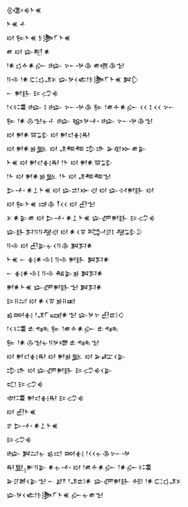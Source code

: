 <div class='block'>
<div class='line'>𒍜𒄯𒈨𒌍</div>
<div class='line'>𒈨𒌍 𒑏</div>
<div class='line'>𒊭 𒌉𒈨𒌍 𒊩𒋦𒇲𒈨𒌍</div>
<div class='line'>𒌑 𒊭 𒇽𒋃 𒀭</div>
<div class='line'>𒁹𒀭𒌓𒅆𒀭𒅎 𒈗 𒆳𒀸𒋩𒆠 𒌑𒍠𒆠𒈠</div>
<div class='line'>𒀀𒈾 𒁹𒀭𒀫𒌓𒂗𒉽 𒇽𒃻𒌋𒅗𒊩𒋦𒇲𒈨𒌍 𒀉𒁷</div>
<div class='line'>𒀸 𒂍𒃲 𒄿𒈤𒄯</div>
<div class='line'>𒁹𒌋𒂟𒃮 𒈗 𒋙 𒈗 𒆳𒀸𒋩𒆠 𒌉 𒁹𒌑𒅆𒀭𒅎 𒌋𒌋 𒋙 𒌋𒌋 𒆳𒀸</div>
<div class='line'>𒌉 𒁹𒀭𒁲𒈠𒉡𒈦 𒈗 𒆧𒃻𒋾 𒈗 𒆳𒀸𒋩𒆠𒈠</div>
<div class='line'>𒊭 𒂍𒀭𒐌𒁉 𒊭 𒂍𒃰𒈬𒊑</div>
<div class='line'>𒊭 𒂍𒀭𒂊𒆥 𒊭 𒂗𒍣𒍣 𒄠𒈥 𒅕𒊏𒁍𒌑𒉌</div>
<div class='line'>𒈨𒌍 𒊭 𒂍𒃰𒈬𒊑 𒁹𒈨 𒊭 𒂍𒀭𒐌𒁉</div>
<div class='line'>𒁹𒈨 𒊭 𒂍𒀭𒂊𒆥 𒁹𒈨 𒊭 𒂗𒍣𒍣𒈠</div>
<div class='line'>𒆕𒋾 𒀭𒁇𒈨𒌍 𒊭 𒇽𒄥𒁍𒋼 𒊭 𒇽𒀴𒂍𒃲 𒊭</div>
<div class='line'>𒊭 𒌉𒈨𒌍 𒀏𒆠 𒐕𒌋𒌋 𒊭 𒌷𒈠</div>
<div class='line'>𒉽 𒀭𒉌𒌑 𒊭 𒆕𒋾 𒀭𒁇𒈨𒌍 𒇽𒂇𒂍𒃲 𒄿𒈤𒄯</div>
<div class='line'>𒇽𒃲𒁕𒀀𒀀𒆷𒋼 𒊭 𒀭𒌋𒐊 𒅋𒆪𒋙 𒆷𒁉𒊒</div>
<div class='line'>𒀀𒈾 𒊭 𒌷𒉌𒉡𒌋𒀀𒆠 𒀉𒁕𒀭</div>
<div class='line'>𒈨𒌍 𒀸 𒈬𒀭𒈾𒋙 𒀀𒈾 𒂍𒃲 𒀉𒁕𒀭</div>
<div class='line'>𒀸 𒈬𒀭𒈾𒋙 𒀀𒈾 𒄀𒉌𒂊 𒀉𒁕𒀭</div>
<div class='line'>𒂍𒀭𒈨𒌍 𒇽𒂇𒂍𒃲𒈠 𒀉𒁕𒀭</div>
<div class='line'>𒄿𒍝𒁺 𒊭 𒀭𒌋𒐊 𒂊𒍝𒀜</div>
<div class='line'>𒌗𒇷𒈬 𒁹𒂗𒇲𒍢𒀭𒈠 𒇽𒃻𒆳 𒌷𒆗𒄭</div>
<div class='line'>𒁹𒌋𒂟𒃮 𒉺𒈝 𒌉 𒁹𒌑𒅆𒀭𒅎 𒉺𒈝</div>
<div class='line'>𒌉 𒁹𒀭𒁲𒈠𒉡𒀀𒃻𒈩 𒉺𒈝𒈠</div>
<div class='line'>𒊭 𒂍𒃰𒈬𒊑 𒊭 𒂍𒂊𒆥 𒊭 𒅕𒊐𒌋𒉌</div>
<div class='line'>𒄠𒈥 𒊭 𒇽𒂇𒂍𒃲 𒄿𒈤𒄯𒌋𒉌</div>
<div class='line'>𒍏 𒄿𒈤𒄯</div>
<div class='line'>𒊚𒃮 𒂍𒃰𒈬𒊑 𒄿𒈤𒄯</div>
<div class='line'>𒊭 𒌷𒈨𒌍</div>
<div class='line'>𒐐 𒆕𒋾 𒀭𒁇𒈨𒌍</div>
<div class='line'>𒄿𒈤𒄯</div>
<div class='line'>𒈗 𒀉𒁺𒉡 𒌗𒀊 𒇷𒈬 𒁹𒌋𒌋𒉡𒆠𒆳𒀸𒋩</div>
<div class='line'>𒊑𒅅𒊓𒀀𒉌 𒀭𒉡𒋾 𒊭 𒁹𒌑𒅆𒀭𒅎 𒁹𒀭𒅎𒂟𒃮</div>
<div class='line'>𒅕𒆪𒋢𒌋𒉌𒈠 𒀸 𒋗𒈫 𒁹𒂗𒆗𒀭 𒇽𒂇𒂍𒃲 𒅇 𒁹𒀭𒀫𒌓𒂗𒉽</div>
<div class='line'>𒇽𒃻𒌋𒅗𒊩𒋦𒇲𒈨𒌍 𒅎𒉡𒌑𒈠</div>
</div>